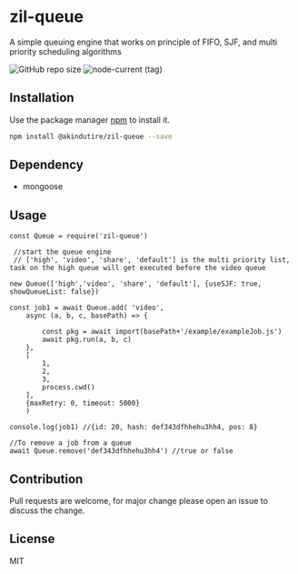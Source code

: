 # zil-queue
A simple queuing engine that works on principle of FIFO, SJF, and multi priority scheduling algorithms

![GitHub repo size](https://img.shields.io/github/repo-size/akindutire/zil-queue)
![node-current (tag)](https://img.shields.io/node/v/mongoose/latest)

## Installation
Use the package manager [npm](https://www.npmjs.com) to install it.

```bash
npm install @akindutire/zil-queue --save
```

## Dependency
- mongoose

## Usage

```node
const Queue = require('zil-queue')

 //start the queue engine
 // ['high', 'video', 'share', 'default'] is the multi priority list, task on the high queue will get executed before the video queue

new Queue(['high','video', 'share', 'default'], {useSJF: true, showQueueList: false})

const job1 = await Queue.add( 'video',
    async (a, b, c, basePath) => {
        
        const pkg = await import(basePath+'/example/exampleJob.js')
        await pkg.run(a, b, c)
    },
    [
        1, 
        2, 
        3,
        process.cwd()
    ],
    {maxRetry: 0, timeout: 5000}
    )

console.log(job1) //{id: 20, hash: def343dfhhehu3hh4, pos: 8}

//To remove a job from a queue
await Queue.remove('def343dfhhehu3hh4') //true or false

```
   
## Contribution
Pull requests are welcome, for major change please open an issue to discuss the change.

## License
MIT